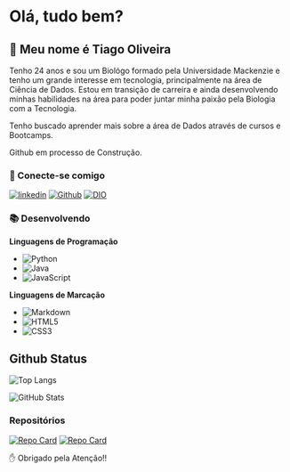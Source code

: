 # Olá, tudo bem?

## 👋 Meu nome é Tiago Oliveira

Tenho 24 anos e sou um Biológo formado pela Universidade Mackenzie e tenho um grande interesse em tecnologia, principalmente na área de Ciência de Dados. Estou em transição de carreira e ainda desenvolvendo minhas habilidades na área para poder juntar minha paixão pela Biologia com a Tecnologia.

Tenho buscado aprender mais sobre a área de Dados através de cursos e Bootcamps.

Github em processo de Construção.

### 📡 Conecte-se comigo

[![linkedin](https://img.shields.io/badge/LinkedIn-0077B5?style=for-the-badge&logo=linkedin&logoColor=white)](https://www.linkedin.com/in/tiago-costa-bio-tech/)
[![Github](https://img.shields.io/badge/Github-000?style=for-the-badge&logo=github)](https://github.com/TiagoCNO)
[![DIO](https://img.shields.io/badge/Perfil_DIO-202099?style=for-the-badge&logo)](https://dio.me/users/tiago_oli_2)

### 📚 **Desenvolvendo**

**Linguagens de Programação**

- ![Python](https://img.shields.io/badge/Python-000?style=for-the-badge&logo=python)
- ![Java](https://img.shields.io/badge/Java-000?style=for-the-badge&logo=java)
- ![JavaScript](https://img.shields.io/badge/JavaScript-000?style=for-the-badge&logo=javascript)

**Linguagens de Marcação**

- ![Markdown](https://img.shields.io/badge/Markdown-000?style=for-the-badge&logo=markdown)
- ![HTML5](https://img.shields.io/badge/HTML5-000?style=for-the-badge&logo=html5)
- ![CSS3](https://img.shields.io/badge/CSS3-000?style=for-the-badge&logo=css3&logoColor=264CE4)

## Github Status

![Top Langs](https://github-readme-stats-git-masterrstaa-rickstaa.vercel.app/api/top-langs/?username=tiagocno&layout=compact&theme=ayu-mirage&show_icons=true)

![GitHub Stats](https://github-readme-stats.vercel.app/api?username=tiagocno&theme=ayu-mirage&show_icons=true)

### Repositórios

[![Repo Card](https://github-readme-stats.vercel.app/api/pin/?username=tiagocno&repo=dio-lab-open-source&theme=ayu-mirage&show_icons=true)](https://github.com/TiagoCNO/dio-lab-open-source) [![Repo Card](https://github-readme-stats.vercel.app/api/pin/?username=tiagocno&repo=7-Days-Of-Code-Alura&theme=ayu-mirage&show_icons=true)](https://github.com/TiagoCNO/7-Days-Of-Code-Alura)


✋ Obrigado pela Atenção!!

